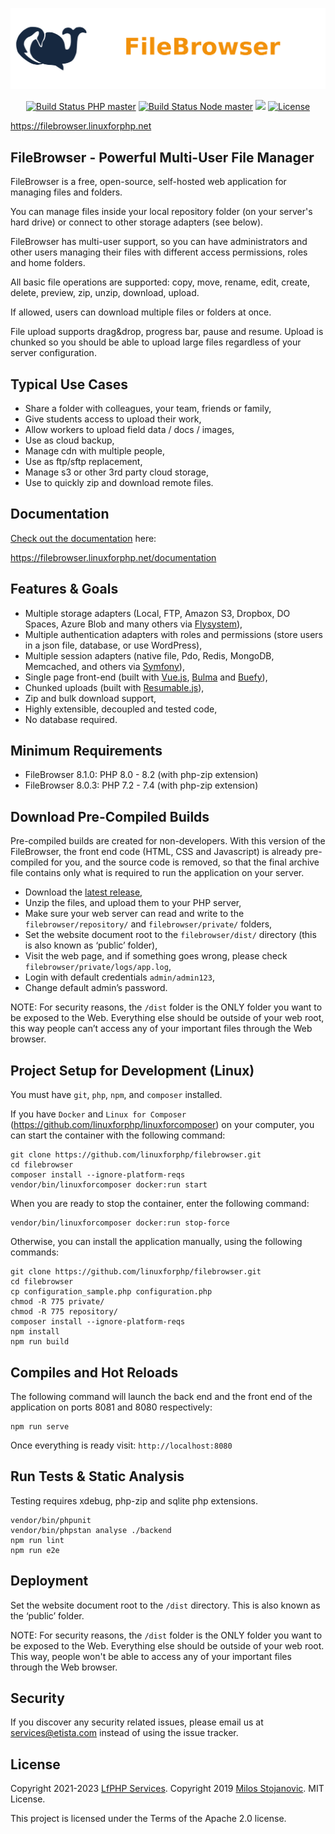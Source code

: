 <p align="center">
    <img src="https://raw.githubusercontent.com/linuxforphp/filebrowser/master/dist/img/logo.png">
</p>

<p align="center">
    <a href="https://github.com/linuxforphp/filebrowser/actions"><img src="https://github.com/linuxforphp/filebrowser/workflows/PHP/badge.svg?branch=master" alt="Build Status PHP master"></a>
    <a href="https://github.com/linuxforphp/filebrowser/actions"><img src="https://github.com/linuxforphp/filebrowser/workflows/Node/badge.svg?branch=master" alt="Build Status Node master"></a>
    <a href="https://codecov.io/gh/linuxforphp/filebrowser"><img src="https://codecov.io/gh/linuxforphp/filebrowser/branch/master/graph/badge.svg?token=X4QTVJLTF0"/></a>
    <a href="https://opensource.org/licenses/Apache-2.0"><img src="https://img.shields.io/badge/Apache-2.0-green.svg" alt="License"></a>
</p>

https://filebrowser.linuxforphp.net

## FileBrowser - Powerful Multi-User File Manager

FileBrowser is a free, open-source, self-hosted web application for managing files and folders.

You can manage files inside your local repository folder (on your server's hard drive) or connect to other storage adapters (see below).

FileBrowser has multi-user support, so you can have administrators and other users managing their files with different access permissions, roles and home folders.

All basic file operations are supported: copy, move, rename, edit, create, delete, preview, zip, unzip, download, upload.

If allowed, users can download multiple files or folders at once.

File upload supports drag&drop, progress bar, pause and resume. Upload is chunked so you should be able to upload large files regardless of your server configuration.

## Typical Use Cases
- Share a folder with colleagues, your team, friends or family,
- Give students access to upload their work,
- Allow workers to upload field data / docs / images,
- Use as cloud backup,
- Manage cdn with multiple people,
- Use as ftp/sftp replacement,
- Manage s3 or other 3rd party cloud storage,
- Use to quickly zip and download remote files.

## Documentation
[Check out the documentation](https://filebrowser.linuxforphp.net/documentation) here:

https://filebrowser.linuxforphp.net/documentation

## Features & Goals
- Multiple storage adapters (Local, FTP, Amazon S3, Dropbox, DO Spaces, Azure Blob and many others via [Flysystem](https://github.com/thephpleague/flysystem)),
- Multiple authentication adapters with roles and permissions (store users in a json file, database, or use WordPress),
- Multiple session adapters (native file, Pdo, Redis, MongoDB, Memcached, and others via [Symfony](https://github.com/symfony/symfony/tree/4.4/src/Symfony/Component/HttpFoundation/Session/Storage/Handler)),
- Single page front-end (built with [Vue.js](https://github.com/vuejs/vue), [Bulma](https://github.com/jgthms/bulma) and [Buefy](https://github.com/buefy/buefy)),
- Chunked uploads (built with [Resumable.js](https://github.com/23/resumable.js)),
- Zip and bulk download support,
- Highly extensible, decoupled and tested code,
- No database required.

## Minimum Requirements
- FileBrowser 8.1.0: PHP 8.0 - 8.2 (with php-zip extension)
- FileBrowser 8.0.3: PHP 7.2 - 7.4 (with php-zip extension)

## Download Pre-Compiled Builds
Pre-compiled builds are created for non-developers.
With this version of the FileBrowser,
the front end code (HTML, CSS and Javascript) is already pre-compiled for you, and the source
code is removed, so that the final archive file contains only what is required
to run the application on your server.

-  Download the [latest release](https://filebrowser.linuxforphp.net/download),
-  Unzip the files, and upload them to your PHP server,
-  Make sure your web server can read and write to the `filebrowser/repository/` and `filebrowser/private/` folders,
-  Set the website document root to the `filebrowser/dist/` directory (this is also known as ‘public’ folder),
-  Visit the web page, and if something goes wrong, please check `filebrowser/private/logs/app.log`,
-  Login with default credentials `admin/admin123`,
-  Change default admin’s password.

NOTE: For security reasons, the ``/dist`` folder is the ONLY folder you want to be
exposed to the Web. Everything else should be outside of your web
root, this way people can’t access any of your important files through
the Web browser.

## Project Setup for Development (Linux)

You must have `git`, `php`, `npm`, and `composer` installed.

If you have `Docker` and `Linux for Composer` (https://github.com/linuxforphp/linuxforcomposer) on your computer, you can start the container with the following command:

```
git clone https://github.com/linuxforphp/filebrowser.git
cd filebrowser
composer install --ignore-platform-reqs
vendor/bin/linuxforcomposer docker:run start
```

When you are ready to stop the container, enter the following command:

```
vendor/bin/linuxforcomposer docker:run stop-force
```

Otherwise, you can install the application manually, using the following commands:

```
git clone https://github.com/linuxforphp/filebrowser.git
cd filebrowser
cp configuration_sample.php configuration.php
chmod -R 775 private/
chmod -R 775 repository/
composer install --ignore-platform-reqs
npm install
npm run build
```

## Compiles and Hot Reloads

The following command will launch the back end and the front end of the application on ports 8081 and 8080 respectively:

```
npm run serve
```
Once everything is ready visit: `http://localhost:8080`

## Run Tests & Static Analysis

Testing requires xdebug, php-zip and sqlite php extensions.

```
vendor/bin/phpunit
vendor/bin/phpstan analyse ./backend
npm run lint
npm run e2e
```

## Deployment

Set the website document root to the ``/dist`` directory. This is also known as the ‘public’ folder.

NOTE: For security reasons, the ``/dist`` folder is the ONLY folder you want to be
exposed to the Web. Everything else should be outside of your web
root. This way, people won't be able to access any of your important files through
the Web browser.

## Security

If you discover any security related issues, please email us at services@etista.com instead of using the issue tracker.

## License

Copyright 2021-2023 [LfPHP Services](https://linuxforphp.net/).
Copyright 2019 [Milos Stojanovic](https://github.com/alcalbg). MIT License.

This project is licensed under the Terms of the Apache 2.0 license.
